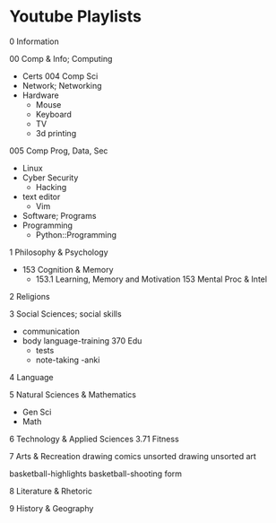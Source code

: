 # Youtube Playlists

0 Information

00 Comp & Info;  Computing
- Certs
004 Comp Sci
- Network; Networking
- Hardware
  - Mouse
  - Keyboard
  - TV
  - 3d printing


005 Comp Prog, Data, Sec
- Linux
- Cyber Security
  - Hacking
- text editor
  - Vim
- Software; Programs
- Programming
  - Python::Programming
<!--ID: 1639528996582-->


1 Philosophy & Psychology

- 153 Cognition & Memory
  - 153.1 Learning, Memory and Motivation
153 Mental Proc & Intel

2 Religions

3 Social Sciences; social skills
- communication
- body language-training
  370 Edu
  - tests
  - note-taking
    -anki


4 Language

5 Natural Sciences & Mathematics
- Gen Sci
- Math

6 Technology & Applied Sciences
3.71 Fitness

7 Arts & Recreation
drawing comics
unsorted drawing
unsorted art

basketball-highlights
basketball-shooting form

8 Literature & Rhetoric

9 History & Geography
